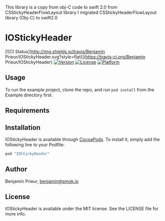 This library is a copy from obj-C code to swift 2.0 from CSStickyHeaderFlowLayout library
I migrated CSStickyHeaderFlowLayout library (Obj-C) to swift2.0

# IOStickyHeader

[![CI Status](http://img.shields.io/travis/Benjamin Prieur/IOStickyHeader.svg?style=flat)](https://travis-ci.org/Benjamin Prieur/IOStickyHeader)
[![Version](https://img.shields.io/cocoapods/v/IOStickyHeader.svg?style=flat)](http://cocoapods.org/pods/IOStickyHeader)
[![License](https://img.shields.io/cocoapods/l/IOStickyHeader.svg?style=flat)](http://cocoapods.org/pods/IOStickyHeader)
[![Platform](https://img.shields.io/cocoapods/p/IOStickyHeader.svg?style=flat)](http://cocoapods.org/pods/IOStickyHeader)

## Usage

To run the example project, clone the repo, and run `pod install` from the Example directory first.

## Requirements

## Installation

IOStickyHeader is available through [CocoaPods](http://cocoapods.org). To install
it, simply add the following line to your Podfile:

```ruby
pod "IOStickyHeader"
```

## Author

Benjamin Prieur, benjamin@smok.io

## License

IOStickyHeader is available under the MIT license. See the LICENSE file for more info.
